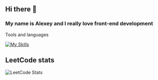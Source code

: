 ## Hi there 👋
### My name is Alexey and I really love front-end development

Tools and languages

[![My Skills](https://skillicons.dev/icons?i=js,ts,react,redux,html,css,sass,tailwind,figma,webpack,vite)](https://skillicons.dev)

## LeetCode stats
![LeetCode Stats](https://leetcard.jacoblin.cool/lexahell?theme=dark&font=Oxygen)
